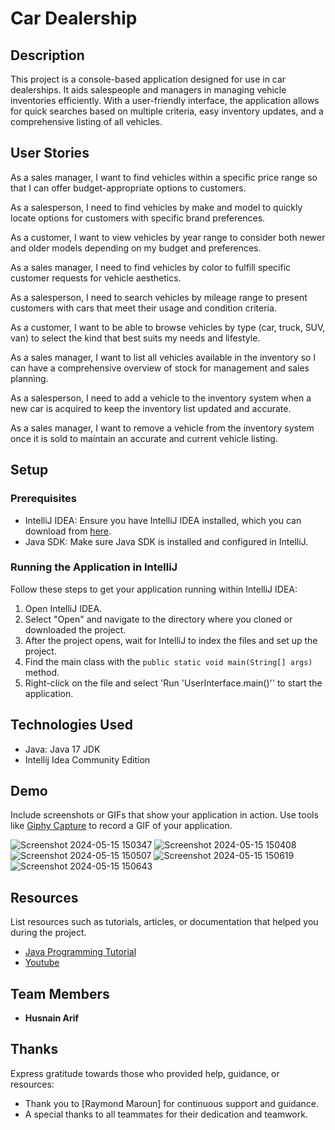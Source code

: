 # Car Dealership

## Description

This project is a console-based application designed for use in car dealerships. It aids salespeople and managers in managing vehicle inventories efficiently. With a user-friendly interface, the application allows for quick searches based on multiple criteria, easy inventory updates, and a comprehensive listing of all vehicles.





## User Stories


As a sales manager, I want to find vehicles within a specific price range so that I can offer budget-appropriate options to customers.

As a salesperson, I need to find vehicles by make and model to quickly locate options for customers with specific brand preferences.

As a customer, I want to view vehicles by year range to consider both newer and older models depending on my budget and preferences.

As a sales manager, I need to find vehicles by color to fulfill specific customer requests for vehicle aesthetics.

As a salesperson, I need to search vehicles by mileage range to present customers with cars that meet their usage and condition criteria.

As a customer, I want to be able to browse vehicles by type (car, truck, SUV, van) to select the kind that best suits my needs and lifestyle.

As a sales manager, I want to list all vehicles available in the inventory so I can have a comprehensive overview of stock for management and sales planning.

As a salesperson, I need to add a vehicle to the inventory system when a new car is acquired to keep the inventory list updated and accurate.

As a sales manager, I want to remove a vehicle from the inventory system once it is sold to maintain an accurate and current vehicle listing.
## Setup


### Prerequisites

- IntelliJ IDEA: Ensure you have IntelliJ IDEA installed, which you can download from [here](https://www.jetbrains.com/idea/download/).
- Java SDK: Make sure Java SDK is installed and configured in IntelliJ.

### Running the Application in IntelliJ

Follow these steps to get your application running within IntelliJ IDEA:

1. Open IntelliJ IDEA.
2. Select "Open" and navigate to the directory where you cloned or downloaded the project.
3. After the project opens, wait for IntelliJ to index the files and set up the project.
4. Find the main class with the `public static void main(String[] args)` method.
5. Right-click on the file and select 'Run 'UserInterface.main()'' to start the application.

## Technologies Used

- Java: Java 17 JDK
- Intellij Idea Community Edition

## Demo

Include screenshots or GIFs that show your application in action. Use tools like [Giphy Capture](https://giphy.com/apps/giphycapture) to record a GIF of your application.

![Screenshot 2024-05-15 150347](https://github.com/HasnainArifYU/Car-Dealership/assets/166551521/373d8fd1-f695-4ffc-8f1c-caaf04b99a4f)
![Screenshot 2024-05-15 150408](https://github.com/HasnainArifYU/Car-Dealership/assets/166551521/47796784-2bba-4120-9337-4f900875b26a)
![Screenshot 2024-05-15 150507](https://github.com/HasnainArifYU/Car-Dealership/assets/166551521/94d1e4bc-4e95-49d7-ac49-e216b29e34c3)
![Screenshot 2024-05-15 150619](https://github.com/HasnainArifYU/Car-Dealership/assets/166551521/832c8c86-93c0-455b-b4b4-e87e05f61955)
![Screenshot 2024-05-15 150643](https://github.com/HasnainArifYU/Car-Dealership/assets/166551521/c18e3a02-147c-415e-959a-c91e4acfcad8)


## Resources

List resources such as tutorials, articles, or documentation that helped you during the project.

- [Java Programming Tutorial](https://www.w3schools.com)
- [Youtube](https://www.Youtube.com)

## Team Members

- **Husnain Arif**
  


## Thanks

Express gratitude towards those who provided help, guidance, or resources:

- Thank you to [Raymond Maroun] for continuous support and guidance.
- A special thanks to all teammates for their dedication and teamwork.
